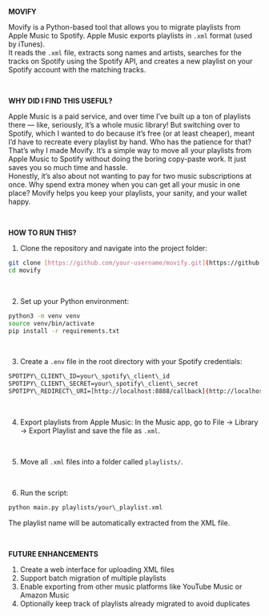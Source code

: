 **MOVIFY**

Movify is a Python-based tool that allows you to migrate playlists from Apple Music to Spotify. Apple Music exports playlists in `.xml` format (used by iTunes). 
<br>It reads the `.xml` file, extracts song names and artists, searches for the tracks on Spotify using the Spotify API, and creates a new playlist on your Spotify account with the matching tracks.

<br>

**WHY DID I FIND THIS USEFUL?**

Apple Music is a paid service, and over time I’ve built up a ton of playlists there — like, seriously, it’s a whole music library! But switching over to Spotify, which I wanted to do because it’s free (or at least cheaper), meant I’d have to recreate every playlist by hand. Who has the patience for that?
<br>That’s why I made Movify. It’s a simple way to move all your playlists from Apple Music to Spotify without doing the boring copy-paste work. It just saves you so much time and hassle.
<br>Honestly, it’s also about not wanting to pay for two music subscriptions at once. Why spend extra money when you can get all your music in one place? Movify helps you keep your playlists, your sanity, and your wallet happy.

<br>

**HOW TO RUN THIS?**

1. Clone the repository and navigate into the project folder:
```bash
git clone [https://github.com/your-username/movify.git](https://github.com/your-username/movify.git)
cd movify
```
<br>

2. Set up your Python environment:
```bash
python3 -m venv venv
source venv/bin/activate
pip install -r requirements.txt
```
<br>

3. Create a `.env` file in the root directory with your Spotify credentials:
```bash
SPOTIPY\_CLIENT\_ID=your\_spotify\_client\_id
SPOTIPY\_CLIENT\_SECRET=your\_spotify\_client\_secret
SPOTIPY\_REDIRECT\_URI=[http://localhost:8888/callback](http://localhost:8888/callback)
```
<br>

4. Export playlists from Apple Music:
In the Music app, go to File → Library → Export Playlist and save the file as `.xml`.
<br>

5. Move all `.xml` files into a folder called `playlists/`.
<br>

6. Run the script:
```bash
python main.py playlists/your\_playlist.xml
```
The playlist name will be automatically extracted from the XML file.

<br>

**FUTURE ENHANCEMENTS**
1. Create a web interface for uploading XML files
2. Support batch migration of multiple playlists
3. Enable exporting from other music platforms like YouTube Music or Amazon Music
4. Optionally keep track of playlists already migrated to avoid duplicates
